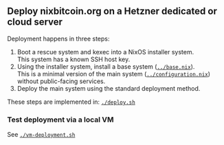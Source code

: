 ## Deploy nixbitcoin.org on a Hetzner dedicated or cloud server

Deployment happens in three steps:
1. Boot a rescue system and kexec into a NixOS installer system.\
   This system has a known SSH host key.
2. Using the installer system, install a base system ([`../base.nix`](../base.nix)).\
   This is a minimal version of the main system
   ([`../configuration.nix`](../configuration.nix)) without public-facing services.
3. Deploy the main system using the standard deployment method.

These steps are implemented in: [`./deploy.sh`](./deploy.sh)

### Test deployment via a local VM

See [`./vm-deployment.sh`](./vm-deployment.sh)

